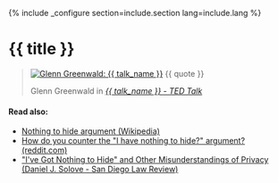 {% include _configure section=include.section lang=include.lang %}

<div class="page-header">
  <h1>{{ title }}</h1>
</div>
<blockquote class="blockquote">
  <p>
  <a href="https://www.ted.com/talks/glenn_greenwald_why_privacy_matters" title="Glenn Greenwald - {{ talk_name }} - TED Talk"><img src="/assets/img/layout/Glenn-Greenwald-Why-privacy-matters.jpg" class="img-fluid float-right ml-2" alt="Glenn Greenwald: {{ talk_name }}"></a>
    {{ quote }}
  </p>
  <footer class="blockquote-footer">Glenn Greenwald in <cite title="{{ talk_name }} - TED Talk"><a href="https://www.ted.com/talks/glenn_greenwald_why_privacy_matters">{{ talk_name }} - TED Talk</a></cite></footer>
</blockquote>

#### Read also:

- [Nothing to hide argument (Wikipedia)](https://en.wikipedia.org/wiki/Nothing_to_hide_argument)
- [How do you counter the "I have nothing to hide?" argument? (reddit.com)](https://www.reddit.com/r/privacy/comments/3hynvp/how_do_you_counter_the_i_have_nothing_to_hide/)
- ["I've Got Nothing to Hide" and Other Misunderstandings of Privacy (Daniel J. Solove - San Diego Law Review)](https://papers.ssrn.com/sol3/papers.cfm?abstract_id=998565)